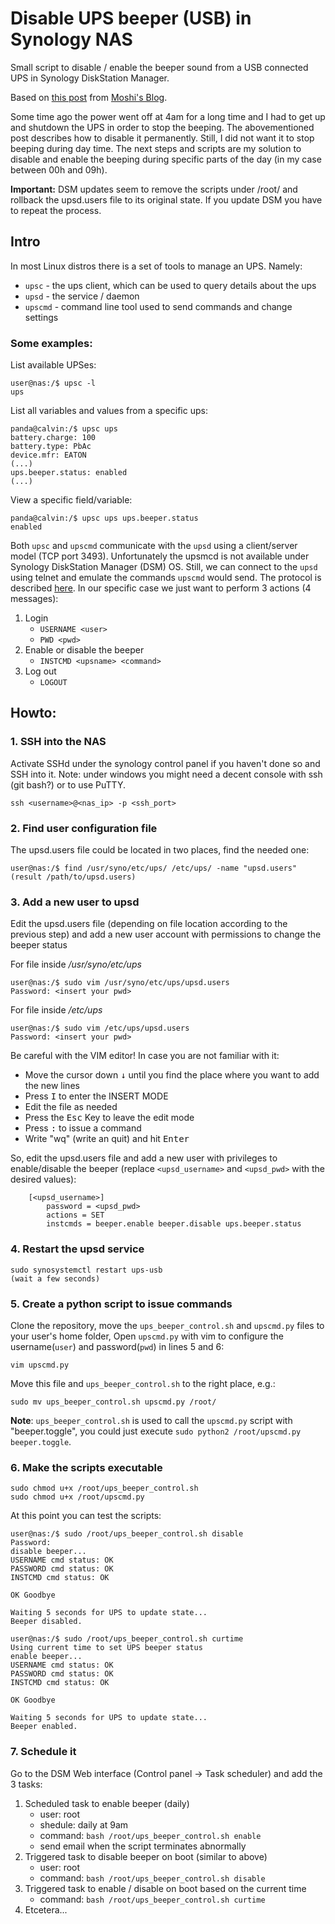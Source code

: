 # Disable UPS beeper (USB) in Synology NAS
Small script to disable / enable the beeper sound from a USB connected UPS in Synology DiskStation Manager.

Based on [this post](https://moshib.in/2019/02/08/disable-ups-beeper-synology.html) from [Moshi's Blog](https://moshib.in).

Some time ago the power went off at 4am for a long time and I had to get up and shutdown the UPS in order to stop the beeping. The abovementioned post describes how to disable it permanently. Still, I did not want it to stop beeping during day time. The next steps and scripts are my solution to disable and enable the beeping during specific parts of the day (in my case between 00h and 09h).

**Important:** DSM updates seem to remove the scripts under /root/ and rollback the upsd.users file to its original state. If you update DSM you have to repeat the process.

## Intro
In most Linux distros there is a set of tools to manage an UPS. Namely:
* `upsc` - the ups client, which can be used to query details about the ups
* `upsd` - the service / daemon
* `upscmd` - command line tool used to send commands and change settings

### Some examples:
List available UPSes:
```shell
user@nas:/$ upsc -l
ups
```

List all variables and values from a specific ups:
```shell
panda@calvin:/$ upsc ups
battery.charge: 100
battery.type: PbAc
device.mfr: EATON
(...)
ups.beeper.status: enabled
(...)
```
View a specific field/variable:
```shell
panda@calvin:/$ upsc ups ups.beeper.status
enabled
```

Both `upsc` and `upscmd` communicate with the `upsd` using a client/server model (TCP port 3493). Unfortunately the upsmcd is not available under Synology DiskStation Manager (DSM) OS. Still, we can connect to the `upsd` using telnet and emulate the commands `upscmd` would send. The protocol is described [here](https://networkupstools.org/docs/developer-guide.chunked/ar01s09.html). In our specific case we just want to perform 3 actions (4 messages):
1. Login
    - `USERNAME <user>`
    - `PWD <pwd>`
2. Enable or disable the beeper
    - `INSTCMD <upsname> <command>`
3. Log out
    - `LOGOUT`


## Howto:

### 1. SSH into the NAS
Activate SSHd under the synology control panel if you haven't done so and SSH into it. Note: under windows you might need a decent console with ssh (git bash?) or to use PuTTY.
```shell
ssh <username>@<nas_ip> -p <ssh_port>
```
### 2. Find user configuration file
The upsd.users file could be located in two places, find the needed one:
```shell
user@nas:/$ find /usr/syno/etc/ups/ /etc/ups/ -name "upsd.users"
(result /path/to/upsd.users)
```

### 3. Add a new user to upsd
Edit the upsd.users file (depending on file location according to the previous step) and add a new user account with permissions to change the beeper status

For file inside _/usr/syno/etc/ups_
```shell
user@nas:/$ sudo vim /usr/syno/etc/ups/upsd.users
Password: <insert your pwd>
```
For file inside _/etc/ups_
```shell
user@nas:/$ sudo vim /etc/ups/upsd.users
Password: <insert your pwd>
```

Be careful with the VIM editor! In case you are not familiar with it:
* Move the cursor down <kbd>&#8595;</kbd> until you find the place where you want to add the new lines
* Press <kbd>I</kbd> to enter the INSERT MODE
* Edit the file as needed
* Press the <kbd>Esc</kbd> Key to leave the edit mode
* Press <kbd>:</kbd> to issue a command
* Write "wq" (write an quit) and hit <kbd>Enter</kbd>

So, edit the upsd.users file and add a new user with privileges to enable/disable the beeper (replace `<upsd_username>` and `<upsd_pwd>` with the desired values):
```shell
    [<upsd_username>]
        password = <upsd_pwd>
        actions = SET
        instcmds = beeper.enable beeper.disable ups.beeper.status
```

### 4. Restart the upsd service
```shell
sudo synosystemctl restart ups-usb
(wait a few seconds)
```

### 5. Create a python script to issue commands
Clone the repository, move the `ups_beeper_control.sh` and `upscmd.py` files to your user's home folder,
Open `upscmd.py` with vim to configure the username(`user`) and password(`pwd`) in lines 5 and 6:
```shell
vim upscmd.py
```
Move this file and `ups_beeper_control.sh` to the right place, e.g.:
```shell
sudo mv ups_beeper_control.sh upscmd.py /root/
```
**Note**: `ups_beeper_control.sh` is used to call the `upscmd.py` script with "beeper.toggle", you could just execute `sudo python2 /root/upscmd.py beeper.toggle`.

### 6. Make the scripts executable
```shell
sudo chmod u+x /root/ups_beeper_control.sh
sudo chmod u+x /root/upscmd.py
```

At this point you can test the scripts:
```shell
user@nas:/$ sudo /root/ups_beeper_control.sh disable
Password:
disable beeper...
USERNAME cmd status: OK
PASSWORD cmd status: OK
INSTCMD cmd status: OK

OK Goodbye

Waiting 5 seconds for UPS to update state...
Beeper disabled.

user@nas:/$ sudo /root/ups_beeper_control.sh curtime
Using current time to set UPS beeper status
enable beeper...
USERNAME cmd status: OK
PASSWORD cmd status: OK
INSTCMD cmd status: OK

OK Goodbye

Waiting 5 seconds for UPS to update state...
Beeper enabled.
```

### 7. Schedule it
Go to the DSM Web interface (Control panel -> Task scheduler) and add the 3 tasks:
1. Scheduled task to enable beeper (daily)
    - user: root
    - shedule: daily at 9am
    - command: `bash /root/ups_beeper_control.sh enable`
    - send email when the script terminates abnormally
2. Triggered task to disable beeper on boot (similar to above)
    - user: root
    - command: `bash /root/ups_beeper_control.sh disable`
3. Triggered task to enable / disable on boot based on the current time
    - command: `bash /root/ups_beeper_control.sh curtime`
4. Etcetera...
